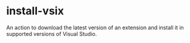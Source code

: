 # install-vsix
An action to download the latest version of an extension and install it in supported versions of Visual Studio.
